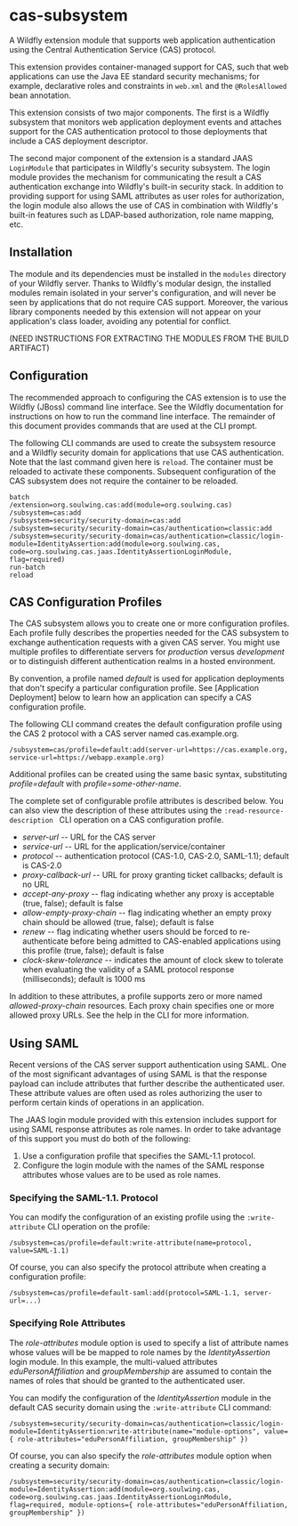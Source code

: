 cas-subsystem
=============

A Wildfly extension module that supports web application authentication using
the Central Authentication Service (CAS) protocol.  

This extension provides container-managed support for CAS, such that web applications can use the Java EE standard security mechanisms; for example, declarative roles and constraints in `web.xml` and the `@RolesAllowed` bean annotation. 

This extension consists of two major components.  The first is a Wildfly
subsystem that monitors web application deployment events and attaches
support for the CAS authentication protocol to those deployments that 
include a CAS deployment descriptor.  

The second major component of the extension is a standard JAAS `LoginModule` 
that participates in Wildfly's security subsystem.  The login module provides 
the mechanism for communicating the result a CAS authentication exchange into Wildfly's built-in security stack.  In addition to providing support for using SAML attributes as user roles for authorization, the login module also allows the use of CAS in combination with Wildfly's built-in features such as LDAP-based authorization, role name mapping, etc.

Installation
------------

The module and its dependencies must be installed in the `modules` directory of your Wildfly server.  Thanks to Wildfly's modular design, the installed 
modules remain isolated in your server's configuration, and will
never be seen by applications that do not require CAS support.  Moreover, the
various library components needed by this extension will not appear on your
application's class loader, avoiding any potential for conflict.

(NEED INSTRUCTIONS FOR EXTRACTING THE MODULES FROM THE BUILD ARTIFACT) 


Configuration
-------------

The recommended approach to configuring the CAS extension is to use the Wildfly (JBoss) command line interface.  See the Wildfly documentation for instructions
on how to run the command line interface.  The remainder of this document
provides commands that are used at the CLI prompt.

The following CLI commands are used to create the subsystem resource and a
Wildfly security domain for applications that use CAS authentication.  Note
that the last command given here is `reload`.  The container must be reloaded
to activate these components.  Subsequent configuration of the CAS subsystem
does not require the container to be reloaded.

```
batch
/extension=org.soulwing.cas:add(module=org.soulwing.cas)
/subsystem=cas:add
/subsystem=security/security-domain=cas:add
/subsystem=security/security-domain=cas/authentication=classic:add
/subsystem=security/security-domain=cas/authentication=classic/login-module=IdentityAssertion:add(module=org.soulwing.cas, code=org.soulwing.cas.jaas.IdentityAssertionLoginModule, flag=required)
run-batch
reload
```

CAS Configuration Profiles
--------------------------

The CAS subsystem allows you to create one or more configuration profiles.
Each profile fully describes the properties needed for the CAS subsystem to
exchange authentication requests with a given CAS server.  You might use 
multiple profiles to differentiate servers for *production* versus 
*development* or to distinguish different authentication realms in a hosted
environment.

By convention, a profile named *default* is used for application deployments that don't specify a particular configuration profile.  See [Application Deployment]
below to learn how an application can specify a CAS configuration profile.

The following CLI command creates the default configuration profile using
the CAS 2 protocol with a CAS server named cas.example.org.

```
/subsystem=cas/profile=default:add(server-url=https://cas.example.org, service-url=https://webapp.example.org)
```

Additional profiles can be created using the same basic syntax, substituting *profile=default* with *profile=some-other-name*.

The complete set of configurable profile attributes is described below.  You
can also view the description of these attributes using the `:read-resource-description ` CLI operation on a CAS configuration profile.

* *server-url* -- URL for the CAS server
* *service-url* -- URL for the application/service/container
* *protocol* -- authentication protocol (CAS-1.0, CAS-2.0, SAML-1.1); default
  is CAS-2.0
* *proxy-callback-url* -- URL for proxy granting ticket callbacks; default is
  no URL
* *accept-any-proxy* -- flag indicating whether any proxy is acceptable (true, false); default is false
* *allow-empty-proxy-chain* -- flag indicating whether an empty proxy chain
  should be allowed (true, false); default is false
* *renew* -- flag indicating whether users should be forced to 
  re-authenticate before being admitted to CAS-enabled applications using this
  profile (true, false); default is false
* *clock-skew-tolerance* -- indicates the amount of clock skew to tolerate 
  when evaluating the validity of a SAML protocol response (milliseconds);
  default is 1000 ms

In addition to these attributes, a profile supports zero or more named 
*allowed-proxy-chain* resources.  Each proxy chain specifies one or more allowed proxy URLs.  See the help in the CLI for more information.


Using SAML
----------

Recent versions of the CAS server support authentication using SAML.  One of
the most significant advantages of using SAML is that the response payload
can include attributes that further describe the authenticated user.  These
attribute values are often used as roles authorizing the user to perform
certain kinds of operations in an application.

The JAAS login module provided with this extension includes support for using
SAML response attributes as role names.  In order to take advantage of this 
support you must do both of the following:

1. Use a configuration profile that specifies the SAML-1.1 protocol.
2. Configure the login module with the names of the SAML response attributes
   whose values are to be used as role names.
   
   
### Specifying the SAML-1.1. Protocol

You can modify the configuration of an existing profile using the 
`:write-attribute` CLI operation on the profile:

```
/subsystem=cas/profile=default:write-attribute(name=protocol, value=SAML-1.1)
```

Of course, you can also specify the protocol attribute when creating a 
configuration profile:

```
/subsystem=cas/profile=default-saml:add(protocol=SAML-1.1, server-url=...)
```

### Specifying Role Attributes

The *role-attributes* module option is used to specify a list of attribute 
names whose values will be be mapped to role names by the *IdentityAssertion* 
login module.  In this example, the multi-valued attributes 
*eduPersonAffiliation* and *groupMembership* are assumed to contain the names
of roles that should be granted to the authenticated user.

You can modify the configuration of the *IdentityAssertion* module in the
default CAS security domain using the `:write-attribute` CLI command:

```
/subsystem=security/security-domain=cas/authentication=classic/login-module=IdentityAssertion:write-attribute(name="module-options", value={ role-attributes="eduPersonAffiliation, groupMembership" })
```

Of course, you can also specify the *role-attributes* module option when
creating a security domain:

```
/subsystem=security/security-domain=cas/authentication=classic/login-module=IdentityAssertion:add(module=org.soulwing.cas, code=org.soulwing.cas.jaas.IdentityAssertionLoginModule, flag=required, module-options={ role-attributes="eduPersonAffiliation, groupMembership" })
```



  

 
